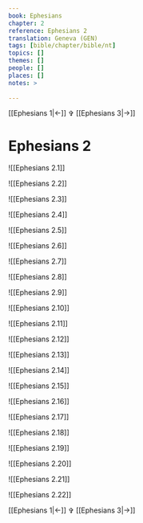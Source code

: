 ```yaml
---
book: Ephesians
chapter: 2
reference: Ephesians 2
translation: Geneva (GEN)
tags: [bible/chapter/bible/nt]
topics: []
themes: []
people: []
places: []
notes: >
  
---
```


[[Ephesians 1|<-]] ✞ [[Ephesians 3|->]]

# Ephesians 2

![[Ephesians 2.1]]

![[Ephesians 2.2]]

![[Ephesians 2.3]]

![[Ephesians 2.4]]

![[Ephesians 2.5]]

![[Ephesians 2.6]]

![[Ephesians 2.7]]

![[Ephesians 2.8]]

![[Ephesians 2.9]]

![[Ephesians 2.10]]

![[Ephesians 2.11]]

![[Ephesians 2.12]]

![[Ephesians 2.13]]

![[Ephesians 2.14]]

![[Ephesians 2.15]]

![[Ephesians 2.16]]

![[Ephesians 2.17]]

![[Ephesians 2.18]]

![[Ephesians 2.19]]

![[Ephesians 2.20]]

![[Ephesians 2.21]]

![[Ephesians 2.22]]

[[Ephesians 1|<-]] ✞ [[Ephesians 3|->]]
